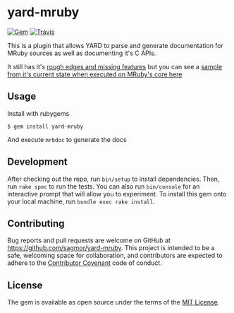 # yard-mruby

[![Gem](https://img.shields.io/gem/v/yard-mruby.svg)](https://rubygems.org/gems/yard-mruby)
[![Travis](https://img.shields.io/travis/sagmor/yard-mruby.svg)](https://travis-ci.org/sagmor/yard-mruby)

This is a plugin that allows YARD to parse and generate documentation for MRuby sources as well as documenting it's C APIs.

It still has it's [rough edges and missing features](https://github.com/sagmor/yard-mruby/issues) but you can see a [sample from it's current state when executed on MRuby's core here](https://sagmor.com/mruby/)

## Usage

Install with rubygems

    $ gem install yard-mruby

And execute `mrbdoc` to generate the docs

## Development

After checking out the repo, run `bin/setup` to install dependencies. Then, run `rake spec` to run the tests. You can also run `bin/console` for an interactive prompt that will allow you to experiment.
To install this gem onto your local machine, run `bundle exec rake install`.

## Contributing

Bug reports and pull requests are welcome on GitHub at https://github.com/sagmor/yard-mruby. This project is intended to be a safe, welcoming space for collaboration, and contributors are expected to adhere to the [Contributor Covenant](http://contributor-covenant.org) code of conduct.


## License

The gem is available as open source under the terms of the [MIT License](http://opensource.org/licenses/MIT).

